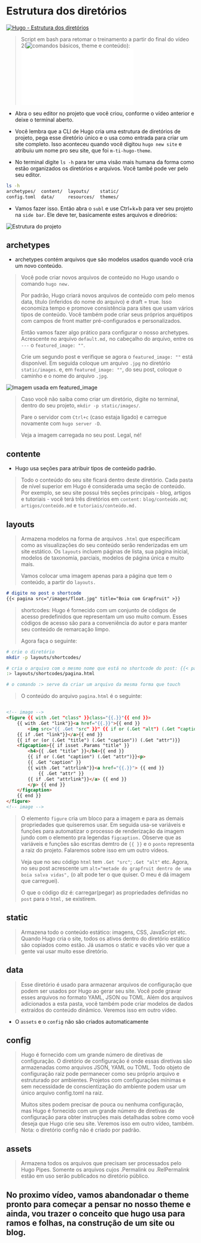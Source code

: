 # Estrutura dos diretórios

[![Hugo - Estrutura dos diretórios](
)]()

> Script em bash para retomar o treinamento a partir do final do vídeo 2(![comandos básicos, theme e conteúdo]()): ![video-2.sh](./scripts/video-2.sh)

- Abra o seu editor no projeto que você criou, conforme o vídeo anterior e deixe o terminal aberto.
 
- Você lembra que a CLI de Hugo cria uma estrutura de diretórios de projeto, pega esse diretório único e o usa como entrada para criar um site completo. Isso aconteceu quando você digitou ```hugo new site``` e atribuiu um nome pro seu site, que foi ```m-ti-hugo-theme```.

- No terminal digite ```ls -h``` para ter uma visão mais humana da forma como estão organizados os diretórios e arquivos. Você també pode ver pelo seu editor.

```bash
ls -h
archetypes/  content/  layouts/    static/
config.toml  data/     resources/  themes/
```

- Vamos fazer isso. Então abra o ```subl``` e use Ctrl+k+b para ver seu projeto na ```side bar```. Ele deve ter, basicamente estes arquivos e direórios:

![Estrutura do projeto](./imagens/estrut-proj.png 'Estrutura gerada a partir do comando "hugo new site"')

## archetypes

- archetypes contém arquivos que são modelos usados ​​quando você cria um novo conteúdo.

> Você pode criar novos arquivos de conteúdo no Hugo usando o comando ```hugo new.```
>
> Por padrão, Hugo criará novos arquivos de conteúdo com pelo menos data, título (inferidos do nome do arquivo) e draft = true. Isso economiza tempo e promove consistência para sites que usam vários tipos de conteúdo. Você também pode criar seus próprios arquétipos com campos de front matter pré-configurados e personalizados.
>
> Então vamos fazer algo prático para configurar o nosso archetypes. Acrescente no arquivo ```default.md,``` no cabeçalho do arquivo, entre os ```---``` o  ```featured_image: ""```.
>
> Crie um segundo post e verifique se agora o ```featured_image: ""``` está disponível. Em seguida coloque um arquivo ```.jpg``` no diretório ```static/images```. e, em ```featured_image: ""```, do seu post, coloque o caminho e o nome do arquivo ```.jpg```.

![Imagem usada em featured_image](./imagens/float.jpg 'Imagem usada em featured_image: Boia com Grapfruit')

> Caso você não saiba como criar um diretório, digite no terminal, dentro do seu projeto, ```mkdir -p static/images/```.
>
> Pare o servidor com ```Ctrl+c``` (caso estaja ligado) e carregue novamente com ```hugo server -D```.
>
> Veja a imagem carregada no seu post. Legal, né!

## contente

- Hugo usa seções para atribuir tipos de conteúdo padrão.

> Todo o conteúdo do seu site ficará dentro deste diretório. Cada pasta de nível superior em Hugo é considerada uma seção de conteúdo. Por exemplo, se seu site possui três seções principais - blog, artigos e tutoriais - você terá três diretórios em ```content:``` ```blog/conteúdo.md```; ```artigos/conteúdo.md``` e ```tutoriais/conteúdo.md.```

## layouts

> Armazena modelos na forma de arquivos ```.html``` que especificam como as visualizações do seu conteúdo serão renderizadas em um site estático. Os ```layouts``` incluem páginas de lista, sua página inicial, modelos de taxonomia, parciais, modelos de página única e muito mais.
>
> Vamos colocar uma imagem apenas para a página que tem o conteúdo, a partir do ```layouts.```

```md
# digite no post o shortcode
{{< pagina src="/images/float.jpg" title="Boia com Grapfruit" >}}
```

> shortcodes: Hugo é fornecido com um conjunto de códigos de acesso predefinidos que representam um uso muito comum. Esses códigos de acesso são para a conveniência do autor e para manter seu conteúdo de remarcação limpo.
>
> Agora faça o seguinte:

```bash
# crie o diretório
mkdir -p layouts/shortcodes/

# cria o arquivo com o mesmo nome que está no shortcode do post: {{< pagina src ... 
:> layouts/shortcodes/pagina.html

# o comando :> serve da criar um arquivo da mesma forma que touch

```

> O conteúdo do arquivo ```pagina.html```  é o seguinte:

```html

<!-- image -->
<figure {{ with .Get "class" }}class="{{.}}"{{ end }}>
    {{ with .Get "link"}}<a href="{{.}}">{{ end }}
        <img src="{{ .Get "src" }}" {{ if or (.Get "alt") (.Get "caption") }}alt="{{ with .Get "alt"}}{{.}}{{else}}{{ .Get "caption" }}{{ end }}"{{ end }} />
    {{ if .Get "link"}}</a>{{ end }}
    {{ if or (or (.Get "title") (.Get "caption")) (.Get "attr")}}
    <figcaption>{{ if isset .Params "title" }}
        <h4>{{ .Get "title" }}</h4>{{ end }}
        {{ if or (.Get "caption") (.Get "attr")}}<p>
        {{ .Get "caption" }}
        {{ with .Get "attrlink"}}<a href="{{.}}"> {{ end }}
            {{ .Get "attr" }}
        {{ if .Get "attrlink"}}</a> {{ end }}
        </p> {{ end }}
    </figcaption>
    {{ end }}
</figure>
<!-- image -->
```

> O elemento ```figure``` cria um bloco para a imagem e para as demais propriedades que quiseremos usar. Em seguida usa-se variáveis e funções para automatizar o processo de renderização da imagem jundo com o elemento pra legendas ```figcaption.``` Observe que as variáveis e funções são escritas demtro de ```{{ }}``` e o ```ponto``` representa a raiz do projeto. Falaremos sobre isso em um outro vídeos.
>
> Veja que no seu código ```html``` tem ```.Get "src"```; ```.Get "alt"``` etc. Agora, no seu post acrescente um ```alt="metade do grapfruit dentro de uma boia salva vidas",``` (o alt pode ter o que quiser. O meu é dá imagem que carreguei).
>
> O que o código diz é: carregar(pegar) as propriedades definidas no ```post``` para o ```html,``` se existirem. 

## static

> Armazena todo o conteúdo estático: imagens, CSS, JavaScript etc. Quando Hugo cria o site, todos os ativos dentro do diretório estático são copiados como estão. Já usamos o static e vacês vão ver que a gente vai usar muito esse diretório.

## data

> Esse diretório é usado para armazenar arquivos de configuração que podem ser usados ​​por Hugo ao gerar seu site. Você pode gravar esses arquivos no formato YAML, JSON ou TOML. Além dos arquivos adicionados a esta pasta, você também pode criar modelos de dados extraídos do conteúdo dinâmico. Veremos isso em outro vídeo.

- O ```assets``` e o ```config``` não são criados automaticamente

## config

> Hugo é fornecido com um grande número de diretivas de configuração. O diretório de configuração é onde essas diretivas são armazenadas como arquivos JSON, YAML ou TOML. Todo objeto de configuração raiz pode permanecer como seu próprio arquivo e estruturado por ambientes. Projetos com configurações mínimas e sem necessidade de conscientização do ambiente podem usar um único arquivo config.toml na raiz.
>
> Muitos sites podem precisar de pouca ou nenhuma configuração, mas Hugo é fornecido com um grande número de diretivas de configuração para obter instruções mais detalhadas sobre como você deseja que Hugo crie seu site. Veremos isso em outro vídeo, também. Nota: o diretório config não é criado por padrão.

## assets

> Armazena todos os arquivos que precisam ser processados ​​pelo Hugo Pipes. Somente os arquivos cujos .Permalink ou .RelPermalink estão em uso serão publicados no diretório público.

## No proximo vídeo, vamos abandonadar o theme pronto para começar a pensar no nosso theme e ainda, vou trazer o conceito que hugo usa para ramos e folhas, na construção de um site ou blog.
